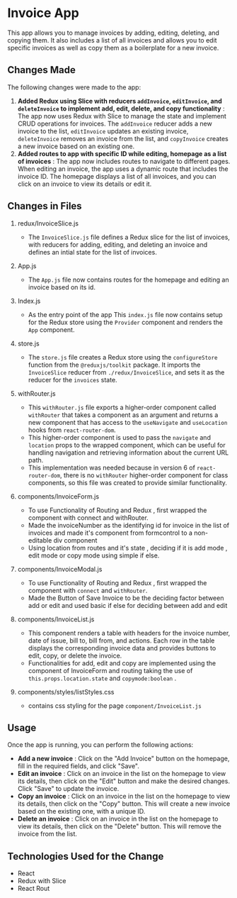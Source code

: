 # Invoice App

This app allows you to manage invoices by adding, editing, deleting, and copying them. It also includes a list of all invoices and allows you to edit specific invoices as well as copy them as a boilerplate for a new invoice.

## Changes Made

The following changes were made to the app:

1. **Added Redux using Slice with reducers `addInvoice`, `editInvoice`, and `deleteInvoice` to implement add, edit, delete, and copy functionality** : The app now uses Redux with Slice to manage the state and implement CRUD operations for invoices. The `addInvoice` reducer adds a new invoice to the list, `editInvoice` updates an existing invoice, `deleteInvoice` removes an invoice from the list, and `copyInvoice` creates a new invoice based on an existing one.
2. **Added routes to app with specific ID while editing, homepage as a list of invoices** : The app now includes routes to navigate to different pages. When editing an invoice, the app uses a dynamic route that includes the invoice ID. The homepage displays a list of all invoices, and you can click on an invoice to view its details or edit it.

## Changes in Files

1. redux/InvoiceSlice.js

   * The `InvoiceSlice.js` file defines a Redux slice for the list of invoices, with reducers for adding, editing, and deleting an invoice and defines an intial state for the list of invoices.
2. App.js

   * The `App.js` file now contains routes for the homepage and editing an invoice based on its id.
3. Index.js

   * As the entry point of the app This `index.js` file now contains setup for the Redux store using the `Provider` component and renders the `App` component.
4. store.js

   * The `store.js` file creates a Redux store using the `configureStore` function from the `@reduxjs/toolkit` package. It imports the `InvoiceSlice` reducer from `./redux/InvoiceSlice`, and sets it as the reducer for the `invoices` state.
5. withRouter.js

   * This `withRouter.js` file exports a higher-order component called `withRouter` that takes a component as an argument and returns a new component that has access to the `useNavigate` and `useLocation` hooks from `react-router-dom`.
   * This higher-order component is used to pass the `navigate` and `location` props to the wrapped component, which can be useful for handling navigation and retrieving information about the current URL path.
   * This implementation was needed because in version 6 of `react-router-dom`, there is no `withRouter` higher-order component for class components, so this file was created to provide similar functionality.
6. components/InvoiceForm.js

   * To use Functionality of Routing and Redux , first wrapped the component with connect and withRouter.
   * Made the invoiceNumber as the identifying id for invoice in the list of invoices and made it's component from formcontrol to a non-editable div component
   * Using location from routes and it's state , deciding if it is add mode , edit mode or copy mode using simple if else.
7. components/InvoiceModal.js

   * To use Functionality of Routing and Redux , first wrapped the component with `connect` and `withRouter`.
   * Made the Button of Save Invoice to be the deciding factor between add or edit and used basic if else for deciding between add and edit
8. components/InvoiceList.js

   * This component renders a table with headers for the invoice number, date of issue, bill
     to, bill from, and actions. Each row in the table displays the
     corresponding invoice data and provides buttons to edit, copy, or delete
     the invoice.
   * Functionalities for add, edit and copy are implemented using the component of InvoiceForm and routing taking the use of  `this.props.location.state` and  `copymode:boolean` .
9. components/styles/listStyles.css

   * contains css styling for the page `component/InvoiceList.js`

## Usage

Once the app is running, you can perform the following actions:

* **Add a new invoice** : Click on the "Add Invoice" button on the homepage, fill in the required fields, and click "Save".
* **Edit an invoice** : Click on an invoice in the list on the homepage to view its details, then click on the "Edit" button and make the desired changes. Click "Save" to update the invoice.
* **Copy an invoice** : Click on an invoice in the list on the homepage to view its details, then click on the "Copy" button. This will create a new invoice based on the existing one, with a unique ID.
* **Delete an invoice** : Click on an invoice in the list on the homepage to view its details, then click on the "Delete" button. This will remove the invoice from the list.

## Technologies Used for the Change

* React
* Redux with Slice
* React Rout
